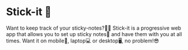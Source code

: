 # Stick-it 📝

Want to keep track of your sticky-notes?🤷‍♀️
Stick-it is a progressive web app that allows you to set up sticky notes📝 and have them with you at all times. Want it on mobile📱, laptop💻 or desktop🖥, no problem!😎

